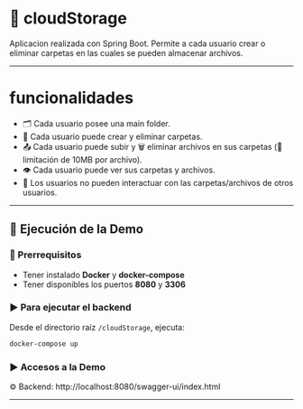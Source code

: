 # 📁 cloudStorage
Aplicacion realizada con Spring Boot. Permite a cada usuario crear o eliminar carpetas en las cuales se pueden almacenar archivos.

---

# funcionalidades
- 🗂️ Cada usuario posee una main folder.
- 📁 Cada usuario puede crear y eliminar carpetas.
- 📤 Cada usuario puede subir y 🗑️ eliminar archivos en sus carpetas (📏 limitación de 10MB por archivo).
- 👁️ Cada usuario puede ver sus carpetas y archivos.
- 🚫 Los usuarios no pueden interactuar con las carpetas/archivos de otros usuarios.

---

## 🚀 Ejecución de la Demo

### 🔧 Prerrequisitos

- Tener instalado **Docker** y **docker-compose**
- Tener disponibles los puertos **8080** y **3306**

### ▶️ Para ejecutar el backend

Desde el directorio raíz `/cloudStorage`, ejecuta:

```bash
docker-compose up
```

### ▶️ Accesos a la Demo

⚙️ Backend: http://localhost:8080/swagger-ui/index.html


---